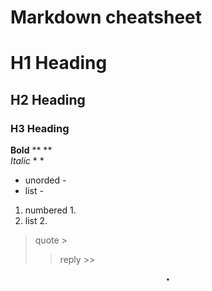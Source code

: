 # Markdown cheatsheet

# H1 Heading
## H2 Heading
### H3 Heading
**Bold**  ** **  
*Italic*  * *
- unorded -
- list - 
1. numbered 1.
2. list 2.
> quote >
> > reply >>

$$\star$$